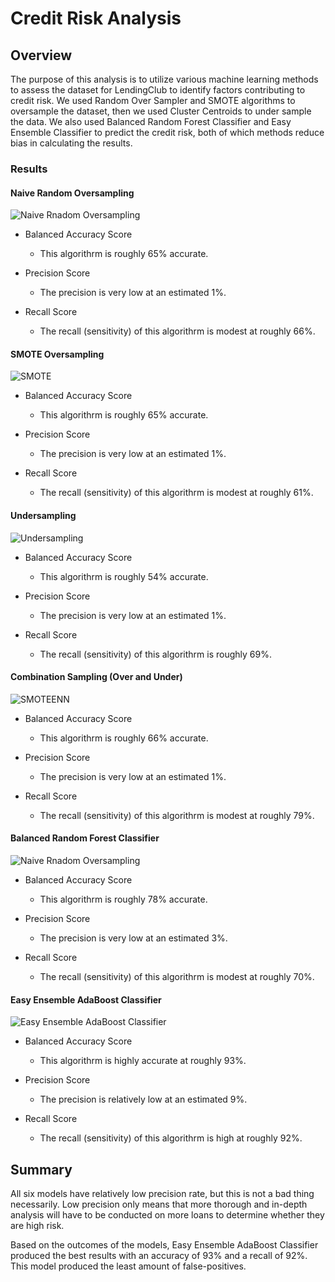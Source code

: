# Credit Risk Analysis

## Overview

The purpose of this analysis is to utilize various machine learning methods to assess the dataset for LendingClub to identify factors contributing to credit risk. We used Random Over Sampler and SMOTE algorithms to oversample the dataset, then we used Cluster Centroids to under sample the data. We also used Balanced Random Forest Classifier and Easy Ensemble Classifier to predict the credit risk, both of which methods reduce bias in calculating the results. 

### Results

#### Naive Random Oversampling

![Naive Rnadom Oversampling](https://github.com/donovancai/Credit_Risk_Analysis/blob/main/Resources/Naive%20Rnadom%20Oversampling.png)

* Balanced Accuracy Score
  * This algorithrm is roughly 65% accurate.

* Precision Score
  * The precision is very low at an estimated 1%.

* Recall Score
  * The recall (sensitivity) of this algorithrm is modest at roughly 66%.

#### SMOTE Oversampling

![SMOTE](https://github.com/donovancai/Credit_Risk_Analysis/blob/main/Resources/SMOTE.png)

* Balanced Accuracy Score
  * This algorithrm is roughly 65% accurate.

* Precision Score
  * The precision is very low at an estimated 1%.

* Recall Score
  * The recall (sensitivity) of this algorithrm is modest at roughly 61%.

#### Undersampling

![Undersampling](https://github.com/donovancai/Credit_Risk_Analysis/blob/main/Resources/Undersampling.png)

* Balanced Accuracy Score
  * This algorithrm is roughly 54% accurate.

* Precision Score
  * The precision is very low at an estimated 1%.

* Recall Score
  * The recall (sensitivity) of this algorithrm is roughly 69%.

#### Combination Sampling (Over and Under)

![SMOTEENN](https://github.com/donovancai/Credit_Risk_Analysis/blob/main/Resources/SMOTEENN.png)

* Balanced Accuracy Score
  * This algorithrm is roughly 66% accurate.

* Precision Score
  * The precision is very low at an estimated 1%.

* Recall Score
  * The recall (sensitivity) of this algorithrm is modest at roughly 79%.

#### Balanced Random Forest Classifier

![Naive Rnadom Oversampling](https://github.com/donovancai/Credit_Risk_Analysis/blob/main/Resources/Balanced%20Random%20Forest%20Classifier.png)

* Balanced Accuracy Score
  * This algorithrm is roughly 78% accurate.

* Precision Score
  * The precision is very low at an estimated 3%.

* Recall Score
  * The recall (sensitivity) of this algorithrm is modest at roughly 70%.

#### Easy Ensemble AdaBoost Classifier

![Easy Ensemble AdaBoost Classifier](https://github.com/donovancai/Credit_Risk_Analysis/blob/main/Resources/Easy%20Ensemble%20AdaBoost%20Classifier.png)

* Balanced Accuracy Score
  * This algorithrm is highly accurate at roughly 93%.

* Precision Score
  * The precision is relatively low at an estimated 9%.

* Recall Score
  * The recall (sensitivity) of this algorithrm is high at roughly 92%.

## Summary

All six models have relatively low precision rate, but this is not a bad thing necessarily. Low precision only means that more thorough and in-depth analysis will have to be conducted on more loans to determine whether they are high risk. 

Based on the outcomes of the models, Easy Ensemble AdaBoost Classifier produced the best results with an accuracy of 93% and a recall of 92%. This model produced the least amount of false-positives. 
